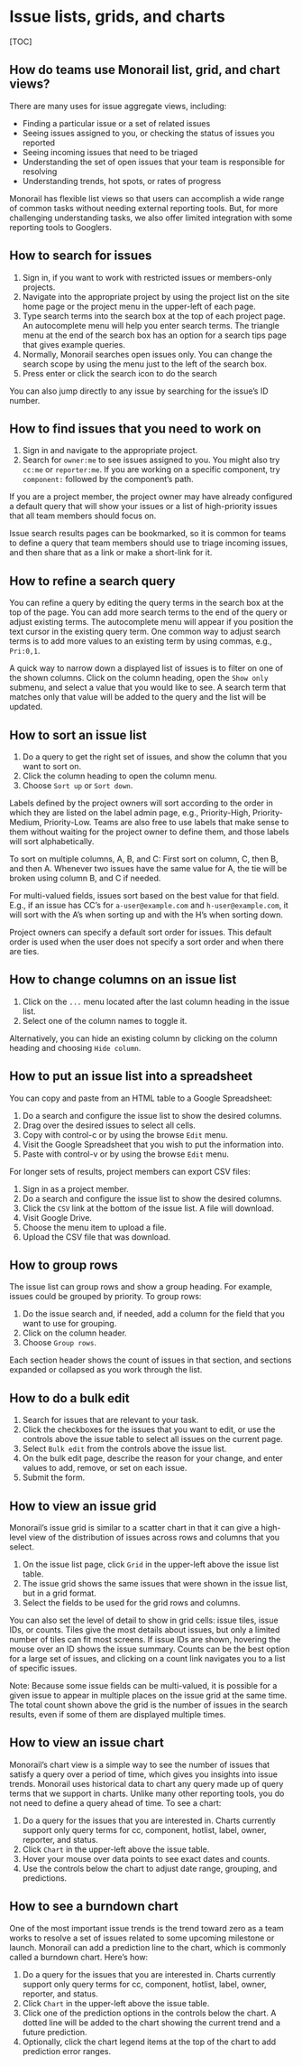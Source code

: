 # Issue lists, grids, and charts

[TOC]

## How do teams use Monorail list, grid, and chart views?

There are many uses for issue aggregate views, including:

*   Finding a particular issue or a set of related issues
*   Seeing issues assigned to you, or checking the status of issues you reported
*   Seeing incoming issues that need to be triaged
*   Understanding the set of open issues that your team is responsible for
    resolving
*   Understanding trends, hot spots, or rates of progress

Monorail has flexible list views so that users can accomplish a wide range of
common tasks without needing external reporting tools. But, for more challenging
understanding tasks, we also offer limited integration with some reporting tools
to Googlers.

## How to search for issues

1.  Sign in, if you want to work with restricted issues or members-only
    projects.
1.  Navigate into the appropriate project by using the project list on the site
    home page or the project menu in the upper-left of each page.
1.  Type search terms into the search box at the top of each project page. An
    autocomplete menu will help you enter search terms. The triangle menu at the
    end of the search box has an option for a search tips page that gives
    example queries.
1.  Normally, Monorail searches open issues only. You can change the search
    scope by using the menu just to the left of the search box.
1.  Press enter or click the search icon to do the search

You can also jump directly to any issue by searching for the issue’s ID number.

## How to find issues that you need to work on

1.  Sign in and navigate to the appropriate project.
1.  Search for `owner:me` to see issues assigned to you. You might also try
    `cc:me` or `reporter:me`. If you are working on a specific component, try
    `component:` followed by the component’s path.

If you are a project member, the project owner may have already configured a
default query that will show your issues or a list of high-priority issues that
all team members should focus on.

Issue search results pages can be bookmarked, so it is common for teams to
define a query that team members should use to triage incoming issues, and then
share that as a link or make a short-link for it.

## How to refine a search query

You can refine a query by editing the query terms in the search box at the top
of the page. You can add more search terms to the end of the query or adjust
existing terms. The autocomplete menu will appear if you position the text
cursor in the existing query term. One common way to adjust search terms is to
add more values to an existing term by using commas, e.g., `Pri:0,1`.

A quick way to narrow down a displayed list of issues is to filter on one of the
shown columns. Click on the column heading, open the `Show only` submenu, and
select a value that you would like to see. A search term that matches only that
value will be added to the query and the list will be updated.

## How to sort an issue list

1.  Do a query to get the right set of issues, and show the column that you want
    to sort on.
1.  Click the column heading to open the column menu.
1.  Choose `Sort up` or `Sort down`.

Labels defined by the project owners will sort according to the order in which
they are listed on the label admin page, e.g., Priority-High, Priority-Medium,
Priority-Low. Teams are also free to use labels that make sense to them without
waiting for the project owner to define them, and those labels will sort
alphabetically.

To sort on multiple columns, A, B, and C: First sort on column, C, then B, and
then A. Whenever two issues have the same value for A, the tie will be broken
using column B, and C if needed.

For multi-valued fields, issues sort based on the best value for that
field.  E.g., if an issue has CC’s for `a-user@example.com` and
`h-user@example.com`, it will sort with the A’s when sorting up and
with the H’s when sorting down.

Project owners can specify a default sort order for issues. This default order
is used when the user does not specify a sort order and when there are ties.

## How to change columns on an issue list

1.  Click on the `...` menu located after the last column heading in the issue
    list.
1.  Select one of the column names to toggle it.

Alternatively, you can hide an existing column by clicking on the column heading
and choosing `Hide column`.

## How to put an issue list into a spreadsheet

You can copy and paste from an HTML table to a Google Spreadsheet:

1.  Do a search and configure the issue list to show the desired columns.
1.  Drag over the desired issues to select all cells.
1.  Copy with control-c or by using the browse `Edit` menu.
1.  Visit the Google Spreadsheet that you wish to put the information into.
1.  Paste with control-v or by using the browse `Edit` menu.

For longer sets of results, project members can export CSV files:

1.  Sign in as a project member.
1.  Do a search and configure the issue list to show the desired columns.
1.  Click the `CSV` link at the bottom of the issue list.  A file will download.
1.  Visit Google Drive.
1.  Choose the menu item to upload a file.
1.  Upload the CSV file that was download.

## How to group rows

The issue list can group rows and show a group heading. For example, issues
could be grouped by priority. To group rows:

1.  Do the issue search and, if needed, add a column for the field that you want
    to use for grouping.
1.  Click on the column header.
1.  Choose `Group rows`.

Each section header shows the count of issues in that section, and sections
expanded or collapsed as you work through the list.

## How to do a bulk edit

1.  Search for issues that are relevant to your task.
1.  Click the checkboxes for the issues that you want to edit, or use the
    controls above the issue table to select all issues on the current page.
1.  Select `Bulk edit` from the controls above the issue list.
1.  On the bulk edit page, describe the reason for your change, and enter values
    to add, remove, or set on each issue.
1.  Submit the form.

## How to view an issue grid

Monorail’s issue grid is similar to a scatter chart in that it can give a
high-level view of the distribution of issues across rows and columns that you
select.

1.  On the issue list page, click `Grid` in the upper-left above the issue list
    table.
1.  The issue grid shows the same issues that were shown in the issue list, but
    in a grid format.
1.  Select the fields to be used for the grid rows and columns.

You can also set the level of detail to show in grid cells: issue tiles, issue
IDs, or counts. Tiles give the most details about issues, but only a limited
number of tiles can fit most screens. If issue IDs are shown, hovering the mouse
over an ID shows the issue summary. Counts can be the best option for a large
set of issues, and clicking on a count link navigates you to a list of specific
issues.

Note: Because some issue fields can be multi-valued, it is possible for a given
issue to appear in multiple places on the issue grid at the same time. The total
count shown above the grid is the number of issues in the search results, even
if some of them are displayed multiple times.

## How to view an issue chart

Monorail’s chart view is a simple way to see the number of issues that satisfy a
query over a period of time, which gives you insights into issue trends.
Monorail uses historical data to chart any query made up of query terms that we
support in charts. Unlike many other reporting tools, you do not need to define
a query ahead of time. To see a chart:

1.  Do a query for the issues that you are interested in. Charts currently
    support only query terms for cc, component, hotlist, label, owner, reporter,
    and status.
1.  Click `Chart` in the upper-left above the issue table.
1.  Hover your mouse over data points to see exact dates and counts.
1.  Use the controls below the chart to adjust date range, grouping, and
    predictions.

## How to see a burndown chart

One of the most important issue trends is the trend toward zero as a team works
to resolve a set of issues related to some upcoming milestone or launch.
Monorail can add a prediction line to the chart, which is commonly called a
burndown chart. Here’s how:

1.  Do a query for the issues that you are interested in. Charts currently
    support only query terms for cc, component, hotlist, label, owner, reporter,
    and status.
1.  Click `Chart` in the upper-left above the issue table.
1.  Click one of the prediction options in the controls below the chart. A
    dotted line will be added to the chart showing the current trend and a
    future prediction.
1.  Optionally, click the chart legend items at the top of the chart to add
    prediction error ranges.

